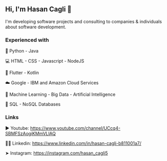 ## Hi, I'm Hasan Cagli 👋

I'm developing software projects and consulting to companies & individuals about software development.

### Experienced with

📓 Python - Java

💻 HTML - CSS - Javascript - NodeJS

📱 Flutter - Kotlin

☁️ Google - IBM and Amazon Cloud Services

🤖 Machine Learning - Big Data - Artificial Intelligence

📙 SQL - NoSQL Databases

### Links

▶️ Youtube: https://www.youtube.com/channel/UCcq4-SBMFSzAogiKMmVLlAQ

👨‍💼 Linkedin: https://www.linkedin.com/in/hasan-cagli-b811001a7/

➤ Instagram: https://instagram.com/hasan_cagli5

<!--
- 🔭 I’m currently working on ...
- 🌱 I’m currently learning ...
- 👯 I’m looking to collaborate on ...
- 🤔 I’m looking for help with ...
- 💬 Ask me about ...
- 📫 How to reach me: ...
- 😄 Pronouns: ...
- ⚡ Fun fact: ...
-->
